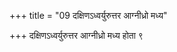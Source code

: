 +++
title = "09 दक्षिणऽध्वर्युरुत्तर आग्नीध्रो मध्य"

+++
दक्षिणऽध्वर्युरुत्तर आग्नीध्रो मध्य होता ९